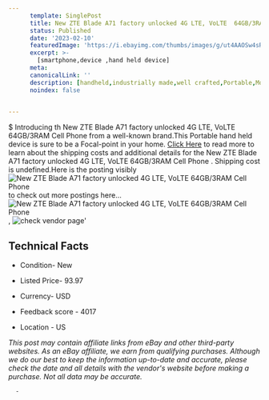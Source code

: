 ```yaml
---
      template: SinglePost
      title: New ZTE Blade A71 factory unlocked 4G LTE, VoLTE  64GB/3RAM Cell Phone 
      status: Published
      date: '2023-02-10'
      featuredImage: 'https://i.ebayimg.com/thumbs/images/g/ut4AAOSw4sRhyy3G/s-l225.jpg'
      excerpt: >-
        [smartphone,device ,hand held device]
      meta:
      canonicalLink: ''
      description: [handheld,industrially made,well crafted,Portable,Mobile,Compact,Convenient,Lightweight,Maneuverable,Man-portable,Miniature,Carriable,Hand-held,Light,Holdable,Transportable,Mobile device,Pocket-sized,On-the-go,Wireless,Cordless,Compact size,Convenient size, smartphone,device ,hand held device]
      noindex: false
      

---
```

$
      Introducing th New ZTE Blade A71 factory unlocked 4G LTE, VoLTE  64GB/3RAM Cell Phone  from a well-known brand.This Portable hand held device is sure to be a Focal-point in your home. [Click Here](https://www.ebay.com/itm/225133352676?hash=item346afe56e4%3Ag%3Aut4AAOSw4sRhyy3G&amdata=enc%3AAQAHAAAA4HSrNPfnZ6215WaHLLP46PukSYEy95B9CkJWxvQAA9gD8vrsNUWFPvRfoI4rGj3PDdirbcqI2dwwhI0Qri6dC95M2%2Fch%2Bvm9ZsqQoyiHiD4lMNHi1ZHPkhG3KDrSq34AnT0OE%2FhoW52etGLRBpH3oPhydewywsSal6Ad%2F8Y2iim3gwTQw7l7jP1HJL9hsqH9Ir%2Fffzq8adB5KAVc%2BXRO%2Br6%2B77GZCu0wff7DSltBTuABWUcIXvwaeBWeusiRp6NPVs6BHKzvOXc0UrbfJJaKrItNaqSTmliv6FSkcUFuA7AN&mkevt=1&mkcid=1&mkrid=711-53200-19255-0&campid=%253CePNCampaignId%253E&customid=%253CreferenceId%253E&toolid=10049) to read more to learn about the shipping costs and additional details for the New ZTE Blade A71 factory unlocked 4G LTE, VoLTE  64GB/3RAM Cell Phone . Shipping cost is undefined.Here is the posting visibly ![New ZTE Blade A71 factory unlocked 4G LTE, VoLTE  64GB/3RAM Cell Phone ](https://i.ebayimg.com/thumbs/images/g/ut4AAOSw4sRhyy3G/s-l225.jpg) to check out more postings here... ![New ZTE Blade A71 factory unlocked 4G LTE, VoLTE  64GB/3RAM Cell Phone ](https://i.ebayimg.com/images/g/ut4AAOSw4sRhyy3G/s-l1200.jpg), ![check vendor page](https://origin-galleryplus.ebayimg.com/ws/web/225133352676_2_0_1/225x225.jpg,https://origin-galleryplus.ebayimg.com/ws/web/225133352676_3_0_1/225x225.jpg,https://origin-galleryplus.ebayimg.com/ws/web/225133352676_4_0_1/225x225.jpg,https://origin-galleryplus.ebayimg.com/ws/web/225133352676_5_0_1/225x225.jpg,https://origin-galleryplus.ebayimg.com/ws/web/225133352676_6_0_1/225x225.jpg,https://origin-galleryplus.ebayimg.com/ws/web/225133352676_7_0_1/225x225.jpg,https://origin-galleryplus.ebayimg.com/ws/web/225133352676_8_0_1/225x225.jpg,https://origin-galleryplus.ebayimg.com/ws/web/225133352676_9_0_1/225x225.jpg,https://origin-galleryplus.ebayimg.com/ws/web/225133352676_10_0_1/225x225.jpg,https://origin-galleryplus.ebayimg.com/ws/web/225133352676_11_0_1/225x225.jpg,https://origin-galleryplus.ebayimg.com/ws/web/225133352676_12_0_1/225x225.jpg,https://origin-galleryplus.ebayimg.com/ws/web/225133352676_13_0_1/225x225.jpg,https://origin-galleryplus.ebayimg.com/ws/web/225133352676_14_0_1/225x225.jpg)'

      

 ## Technical Facts 



     
      

 - Condition- New 


      

 - Listed Price- 93.97 


      

 - Currency- USD 


      

 - Feedback score - 4017 


      

 - Location - US 


      
      

 *_This post may contain affiliate links from eBay and other third-party websites. As an eBay affiliate, we earn from qualifying purchases. Although we do our best to keep the information up-to-date and accurate, please check the date and all details with the vendor's website before making a purchase. Not all data may be accurate._*




      -
